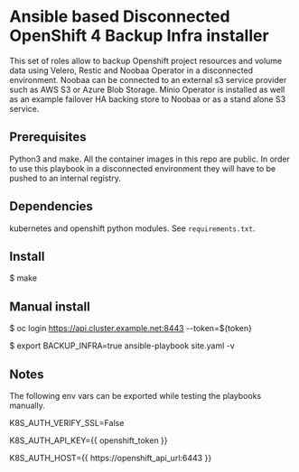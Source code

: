 # Ansible based Disconnected OpenShift 4 Backup Infra installer

This set of roles allow to backup Openshift project resources and volume data using Velero, Restic and Noobaa Operator in a disconnected environment. Noobaa can be connected to an external s3 service provider such as AWS S3 or Azure Blob Storage.
Minio Operator is installed as well as an example failover HA backing store to Noobaa or as a stand alone S3 service.

## Prerequisites
Python3 and make. All the container images in this repo are public. In order to use this playbook in a disconnected environment they will have to be pushed to an internal registry.

## Dependencies

kubernetes and openshift python modules. See `requirements.txt`.

## Install

$ make

## Manual install

$ oc login https://api.cluster.example.net:8443 --token=${token}

$ export BACKUP_INFRA=true ansible-playbook site.yaml -v


## Notes

The following env vars can be exported while testing the playbooks manually.

K8S_AUTH_VERIFY_SSL=False

K8S_AUTH_API_KEY={{ openshift_token }}

K8S_AUTH_HOST={{ https://openshift_api_url:6443 }}
